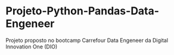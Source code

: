 # Projeto-Python-Pandas-Data-Engeneer
Projeto proposto no bootcamp Carrefour Data Engeneer da Digital Innovation One (DIO)
